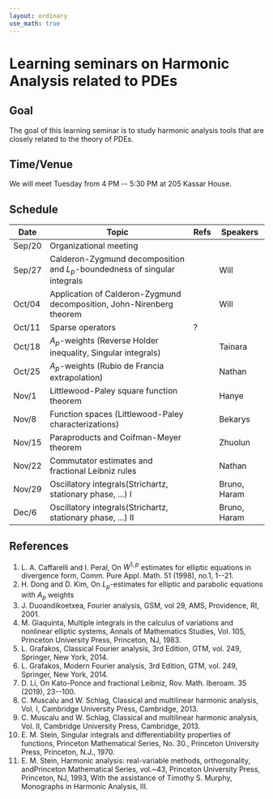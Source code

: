 ```yaml
---
layout: ordinary
use_math: true 
---
```


# Learning seminars on Harmonic Analysis related to PDEs

## Goal

The goal of this learning seminar is to study harmonic analysis tools that are closely related to the theory of PDEs.

## Time/Venue

We will meet Tuesday from 4 PM -- 5:30 PM at 205 Kassar House.

## Schedule

|Date|Topic|Refs|Speakers|
|---|---------------------------|-----|---------|
|Sep/20|Organizational meeting| | |
|Sep/27|Calderon-Zygmund decomposition and $L_p$-boundedness of singular integrals||Will|
|Oct/04|Application of Calderon-Zygmund decomposition, John-Nirenberg theorem||Will|
|Oct/11|Sparse operators|?| |
|Oct/18|$A_p$-weights (Reverse Holder inequality, Singular integrals)||Tainara|
|Oct/25|$A_p$-weights (Rubio de Francia extrapolation)||Nathan|
|Nov/1|Littlewood-Paley square function theorem ||Hanye|
|Nov/8|Function spaces (Littlewood-Paley characterizations)||Bekarys|
|Nov/15|Paraproducts and Coifman-Meyer theorem||Zhuolun|
|Nov/22|Commutator estimates and fractional Leibniz rules||Nathan|
|Nov/29|Oscillatory integrals(Strichartz, stationary phase, ...) I||Bruno, Haram|
|Dec/6|Oscillatory integrals(Strichartz, stationary phase, ...) II| |Bruno, Haram| 

## References

1. L. A. Caffarelli and I. Peral, On $W^{1,p}$ estimates for elliptic equations in divergence form, Comm. Pure Appl. Math. 51 (1998), no.1, 1--21.
2. H. Dong and D. Kim, On $L_p$-estimates for elliptic and parabolic equations with $A_p$ weights
3. J. Duoandikoetxea, Fourier analysis, GSM, vol 29, AMS, Providence, RI, 2001.
4. M. Giaquinta, Multiple integrals in the calculus of variations and
  nonlinear elliptic systems, Annals of Mathematics Studies, Vol. 105, Princeton University Press, Princeton, NJ, 1983. 
5. L. Grafakos, Classical Fourier analysis, 3rd Edition, GTM, vol. 249, Springer, New York, 2014.
6. L. Grafakos, Modern Fourier analysis, 3rd Edition, GTM, vol. 249, Springer, New York, 2014.
7. D. Li, On Kato-Ponce and fractional Leibniz, Rov. Math. Iberoam. 35 (2019), 23--100.
8. C. Muscalu and W. Schlag, Classical and multilinear harmonic analysis, Vol. I, Cambridge University Press, Cambridge, 2013.
9. C. Muscalu and W. Schlag, Classical and multilinear harmonic analysis, Vol. II, Cambridge University Press, Cambridge, 2013.
10. E. M. Stein, Singular integrals and differentiability properties of functions, Princeton Mathematical Series, No. 30., Princeton University Press, Princeton, N.J., 1970.
11. E. M. Stein, Harmonic analysis: real-variable methods, orthogonality, andPrinceton Mathematical Series, vol.~43, Princeton University Press, Princeton, NJ, 1993, With the assistance of Timothy S. Murphy, Monographs in Harmonic Analysis, III.   
  
